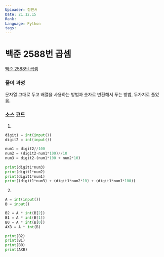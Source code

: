 ```yaml
---
UpLoader: 정민서
Date: 21.12.15
Rank: 
Language: Python
tags:
---
```


# 백준 2588번 곱셈

[백준 2588번 곱셈](https://www.acmicpc.net/problem/2588)  
  

### 풀이 과정  
문자열 그대로 두고 배열을 사용하는 방법과 숫자로 변환해서 푸는 방법, 두가지로 풀었음. 


### 소스 코드
1) 
```py
digit1 = int(input())
digit2 = int(input())
    
num1 = digit2//100
num2 = (digit2-num1*100)//10
num3 = digit2-(num1*100 + num2*10)
    
print(digit1*num3)
print(digit1*num2)
print(digit1*num1)
print((digit1*num3) + (digit1*num2*10) + (digit1*num1*100))

```
2)
```py
A = int(input())  
B = input()       

B2 = A * int(B[2])
B1 = A * int(B[1])
B0 = A * int(B[0])
AXB = A * int(B)

print(B2)
print(B1)
print(B0)
print(AXB)
```
